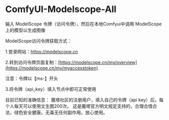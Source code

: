 # ComfyUI-Modelscope-All
输入 ModelScope 令牌（访问令牌），然后在本地Comfyui中调用 ModelScope 上的模型以生成图像

ModelScope访问令牌获取方式：

1.登录网站：https://modelscope.cn 

2.转到访问令牌页面复制：[https://modelscope.cn/my/overview](https://modelscope.cn/my/myaccesstoken)

  注意：令牌以【ms-】开头
  
3.将令牌（api_key）填入节点中即可正常使用

目前已知的准确信息：
魔塔社区的注册用户，填入自己的令牌（api key）后，每个人每天可以使用文生图200次。
这是魔塔官方明文规定支持的，合理合情合法，绿色安全健康。无毒无任何副作用。放心使用。

